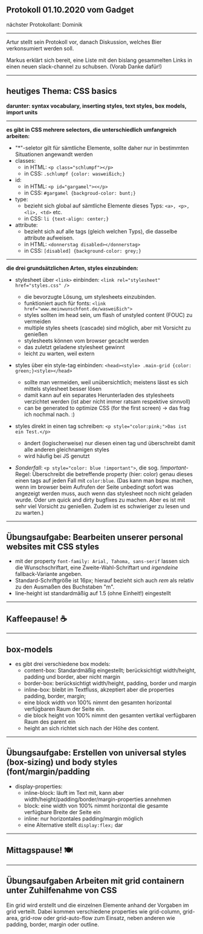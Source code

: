 ## Protokoll 01.10.2020 vom Gadget

nächster Protokollant: Dominik

-------------------

Artur stellt sein Protokoll vor, danach Diskussion, welches Bier verkonsumiert werden soll.

Markus erklärt sich bereit, eine Liste mit den bislang gesammelten Links in einen neuen slack-channel zu schubsen. (Vorab Danke dafür!) 

--------------------------

## heutiges Thema: CSS basics
**darunter: syntax vocabulary, inserting styles, text styles, box models, import units**

------------------------

**es gibt in CSS mehrere selectors, die unterschiedlich umfangreich arbeiten:**
* "*"-seletor gilt für sämtliche Elemente, sollte daher nur in bestimmten Situationen angewandt werden 
* classes:
    * in HTML: `<p class="schlumpf"></p>`
    * in CSS: `.schlumpf {color: wasweißich;}`
* id:
    * in HTML: `<p id="gargamel"><</p>`
    * in CSS: `#gargamel {backgroud-color: bunt;}`
* type:
    * bezieht sich global auf sämtliche Elemente dieses Typs: `<a>, <p>, <li>, <td>` etc.
    * in CSS: `li {text-align: center;}`
* attribute:
    * bezieht sich auf alle tags (gleich welchen Typs), die dasselbe attribute aufweisen.
    * in HTML: `<donnerstag disabled></donnerstag>`
    * in CSS: `[disabled] {background-color: grey;}`


--------------------------


**die drei grundsätzlichen Arten, styles einzubinden:**
* stylesheet über `<link>` einbinden:
`<link rel="stylesheet" href="styles.css" />`
    * die bevorzugte Lösung, um stylesheets einzubinden. 
    * funktioniert auch für fonts: `<link href="www.meinwunschfont.de/wasweißich">`
    * styles sollten im head sein, um flash of unstyled content (FOUC) zu vermeiden
    * multiple styles sheets (cascade) sind möglich, aber mit Vorsicht zu genießen
    * stylesheets können vom browser gecacht werden
    * das zuletzt geladene stylesheet gewinnt
    * leicht zu warten, weil extern

* styles über ein style-tag einbinden:
`<head><style> .main-grid {color: green;}<style></head>`
    * sollte man vermeiden, weil unübersichtlich; meistens lässt es sich mittels stylesheet besser lösen
    * damit kann auf ein separates Herunterladen des stylesheets verzichtet werden (ist aber nicht immer ratsam respektive sinnvoll)
    * can be generated to optimize CSS (for the first screen) -> das frag ich nochmal nach. :)

* styles direkt in einen tag schreiben:
`<p style="color:pink;">Das ist ein Test.</p>`
    * ändert (logischerweise) nur diesen einen tag und überschreibt damit alle anderen
    gleichnamigen styles
    * wird häufig bei JS genutzt

* _Sonderfall_: `<p style="color: blue !important">`, die sog. _!important_-Regel: Überschreibt die betreffende property (hier: color) genau dieses einen tags auf jeden Fall mit `color:blue`.
(Das kann man bspw. machen, wenn im browser beim Aufrufen der Seite unbedingt sofort was angezeigt werden muss, auch wenn das stylesheet noch nicht geladen wurde. Oder um quick and dirty bugfixes zu machen. Aber es ist mit sehr viel Vorsicht zu genießen. Zudem ist es schwieriger zu lesen und zu warten.)

-----------------------------
## Übungsaufgabe: Bearbeiten unserer personal websites mit CSS styles

* mit der property `font-family: Arial, Tahoma, sans-serif` lassen sich die Wunschschriftart, eine Zweite-Wahl-Schriftart und _irgendeine_ fallback-Variante angeben.
* Standard-Schriftgröße ist 16px; hierauf bezieht sich auch _rem_ als relativ zu den Ausmaßen des Buchstaben "m".
* line-height ist standardmäßig auf 1.5 (ohne Einheit!) eingestellt

------

## Kaffeepause! ☕

--------------

## box-models
* es gibt drei verschiedene box models:
    * content-box: Standardmäßig eingestellt; berücksichtigt width/height, padding und border, aber nicht margin
    * border-box: berücksichtigt width/height, padding, border und margin
    * inline-box: bleibt im Textfluss, akzeptiert aber die properties padding, border, margin;
    * eine block width von 100% nimmt den gesamten horizontal verfügbaren Raum der Seite ein.
    * die block height von 100% nimmt den gesamten vertikal verfügbaren Raum des parent ein 
    * height an sich richtet sich nach der Höhe des content.

-------------------------

## Übungsaufgabe: Erstellen von universal styles (box-sizing) und body styles (font/margin/padding

* display-properties:
    * inline-block: läuft im Text mit, kann aber width/height/padding/border/margin-properties annehmen
    * block: eine width von 100% nimmt horizontal die gesamte verfügbare Breite der Seite ein
    * inline: nur horizontales padding/margin möglich
    * eine Alternative stellt `display:flex;` dar

---------------------------

## Mittagspause! 🍽️ 

----------------------


## Übungsaufgaben Arbeiten mit grid containern unter Zuhilfenahme von CSS

Ein grid wird erstellt und die einzelnen Elemente anhand der Vorgaben im grid verteilt. Dabei kommen verschiedene properties wie grid-column, grid-area, grid-row oder grid-auto-flow zum Einsatz, neben anderen wie padding, border, margin oder outline.
